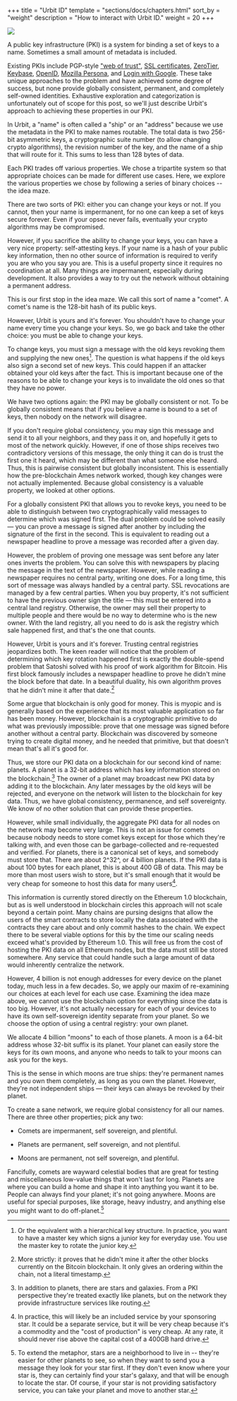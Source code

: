 +++
title = "Urbit ID"
template = "sections/docs/chapters.html"
sort_by = "weight"
description = "How to interact with Urbit ID."
weight = 20
+++

![](https://media.urbit.org/site/posts/essays/pki-maze.png)

A public key infrastructure (PKI) is a system for binding a set of keys to a
name. Sometimes a small amount of metadata is included.

Existing PKIs include PGP-style ["web of
trust"](https://en.wikipedia.org/wiki/Web_of_trust), [SSL
certificates](https://en.wikipedia.org/wiki/Certificate_authority),
[ZeroTier](https://www.zerotier.com/lf-announcement/),
[Keybase](https://keybase.io/), [OpenID](https://openid.net/what-is-openid/),
[Mozilla
Persona](https://developer.mozilla.org/en-US/docs/Archive/Mozilla/Persona), and
[Login with Google](https://developers.google.com/identity). These take unique
approaches to the problem and have achieved some degree of success, but none
provide globally consistent, permanent, and completely self-owned identities.
Exhaustive exploration and categorization is unfortunately out of scope for
this post, so we'll just describe Urbit's approach to achieving these
properties in our PKI.

In Urbit, a "name" is often called a "ship" or an "address" because we use the
metadata in the PKI to make names routable. The total data is two 256-bit
asymmetric keys, a cryptographic suite number (to allow changing crypto
algorithms), the revision number of the key, and the name of a ship that will
route for it. This sums to less than 128 bytes of data.

Each PKI trades off various properties. We chose a tripartite system so that
appropriate choices can be made for different use cases. Here, we explore the
various properties we chose by following a series of binary choices -- the idea
maze.

There are two sorts of PKI: either you can change your keys or not. If you
cannot, then your name is impermanent, for no one can keep a set of keys secure
forever. Even if your opsec never fails, eventually your crypto algorithms may
be compromised.

However, if you sacrifice the ability to change your keys, you can have a very
nice property: self-attesting keys. If your name is a hash of your public key
information, then no other source of information is required to verify you are
who you say you are. This is a useful property since it requires no
coordination at all. Many things are impermanent, especially during
development. It also provides a way to try out the network without obtaining a
permanent address.

This is our first stop in the idea maze. We call this sort of name a "comet". A
comet's name is the 128-bit hash of its public keys.

However, Urbit is yours and it's forever. You shouldn't have to change your
name every time you change your keys. So, we go back and take the other choice:
you must be able to change your keys.

To change keys, you must sign a message with the old keys revoking them and
supplying the new ones[^0]. The question is what happens if the old keys also
sign a second set of new keys. This could happen if an attacker obtained your
old keys after the fact. This is important because one of the reasons to be
able to change your keys is to invalidate the old ones so that they have no
power.

We have two options again: the PKI may be globally consistent or not. To be
globally consistent means that if you believe a name is bound to a set of keys,
then nobody on the network will disagree.

If you don't require global consistency, you may sign this message and send it
to all your neighbors, and they pass it on, and hopefully it gets to most of
the network quickly. However, if one of those ships receives two contradictory
versions of this message, the only thing it can do is trust the first one it
heard, which may be different than what someone else heard. Thus, this is
pairwise consistent but globally inconsistent. This is essentially how the
pre-blockchain Ames network worked, though key changes were not actually
implemented. Because global consistency is a valuable property, we looked at
other options.

For a globally consistent PKI that allows you to revoke keys, you need to be
able to distinguish between two cryptographically valid messages to determine
which was signed first. The dual problem could be solved easily — you can prove
a message is signed after another by including the signature of the first in
the second. This is equivalent to reading out a newspaper headline to prove a
message was recorded after a given day.

However, the problem of proving one message was sent before any later ones
inverts the problem. You can solve this with newspapers by placing the message
in the text of the newspaper. However, while reading a newspaper requires no
central party, writing one does. For a long time, this sort of message was
always handled by a central party. SSL revocations are managed by a few central
parties. When you buy property, it's not sufficient to have the previous owner
sign the title — this must be entered into a central land registry. Otherwise,
the owner may sell their property to multiple people and there would be no way
to determine who is the new owner. With the land registry, all you need to do
is ask the registry which sale happened first, and that's the one that counts.

However, Urbit is yours and it's forever. Trusting central registries
jeopardizes both. The keen reader will notice that the problem of determining
which key rotation happened first is exactly the double-spend problem that
Satoshi solved with his proof of work algorithm for Bitcoin. His first block
famously includes a newspaper headline to prove he didn't mine the block before
that date. In a beautiful duality, his own algorithm proves that he didn't mine
it after that date.[^1]

Some argue that blockchain is only good for money. This is myopic and is
generally based on the experience that its most valuable application so far has
been money. However, blockchain is a cryptographic primitive to do what was
previously impossible: prove that one message was signed before another without
a central party. Blockchain was discovered by someone trying to create digital
money, and he needed that primitive, but that doesn't mean that's all it's good
for.

Thus, we store our PKI data on a blockchain for our second kind of name:
planets. A planet is a 32-bit address which has key information stored on the
blockchain.[^2] The owner of a planet may broadcast new PKI data by adding it
to the blockchain. Any later messages by the old keys will be rejected, and
everyone on the network will listen to the blockchain for key data. Thus, we
have global consistency, permanence, and self sovereignty. We know of no other
solution that can provide these properties.

However, while small individually, the aggregate PKI data for all nodes on the
network may become very large. This is not an issue for comets because nobody
needs to store comet keys except for those which they're talking with, and even
those can be garbage-collected and re-requested and verified. For planets,
there is a canonical set of keys, and somebody must store that. There are about
2^32^, or 4 billion planets. If the PKI data is about 100 bytes for each
planet, this is about 400 GB of data. This may be more than most users wish to
store, but it's small enough that it would be very cheap for someone to host
this data for many users[^3].

This information is currently stored directly on the Ethereum 1.0 blockchain,
but as is well understood in blockchain circles this approach will not scale
beyond a certain point. Many chains are pursing designs that allow the users of
the smart contracts to store locally the data associated with the contracts
they care about and only commit hashes to the chain. We expect there to be
several viable options for this by the time our scaling needs exceed what's
provided by Ethereum 1.0. This will free us from the cost of hosting the PKI
data on all Ethereum nodes, but the data must still be stored somewhere. Any
service that could handle such a large amount of data would inherently
centralize the network.

However, 4 billion is not enough addresses for every device on the planet
today, much less in a few decades. So, we apply our maxim of re-examining our
choices at each level for each use case. Examining the idea maze above, we
cannot use the blockchain option for everything since the data is too big.
However, it's not actually necessary for each of your devices to have its own
self-sovereign identity separate from your planet. So we choose the option of
using a central registry: your own planet.

We allocate 4 billion "moons" to each of those planets. A moon is a 64-bit
address whose 32-bit suffix is its planet. Your planet can easily store the
keys for its own moons, and anyone who needs to talk to your moons can ask you
for the keys.

This is the sense in which moons are true ships: they're permanent names and
you own them completely, as long as you own the planet. However, they're not
independent ships — their keys can always be revoked by their planet.

To create a sane network, we require global consistency for all our names.
There are three other properties; pick any two:

- Comets are impermanent, self sovereign, and plentiful.

- Planets are permanent, self sovereign, and not plentiful.

- Moons are permanent, not self sovereign, and plentiful.

Fancifully, comets are wayward celestial bodies that are great for testing and
miscellaneous low-value things that won't last for long. Planets are where you
can build a home and shape it into anything you want it to be. People can
always find your planet; it's not going anywhere. Moons are useful for special
purposes, like storage, heavy industry, and anything else you might want to do
off-planet.[^4]

[^0]: Or the equivalent with a hierarchical key structure. In practice, you
    want to have a master key which signs a junior key for everyday use. You
    use the master key to rotate the junior key.
[^1]: More strictly: it proves that he didn't mine it after the other blocks
    currently on the Bitcoin blockchain. It only gives an ordering within the
    chain, not a literal timestamp.
[^2]: In addition to planets, there are stars and galaxies. From a PKI
    perspective they're treated exactly like planets, but on the network they
    provide infrastructure services like routing.
[^3]: In practice, this will likely be an included service by your sponsoring
    star. It could be a separate service, but it will be very cheap because
    it's a commodity and the "cost of production" is very cheap. At any rate,
    it should never rise above the capital cost of a 400GB hard drive.
[^4]: To extend the metaphor, stars are a neighborhood to live in -- they're
    easier for other planets to see, so when they want to send you a message
    they look for your star first. If they don't even know where your star is,
    they can certainly find your star's galaxy, and that will be enough to
    locate the star. Of course, if your star is not providing satisfactory
    service, you can take your planet and move to another star.

